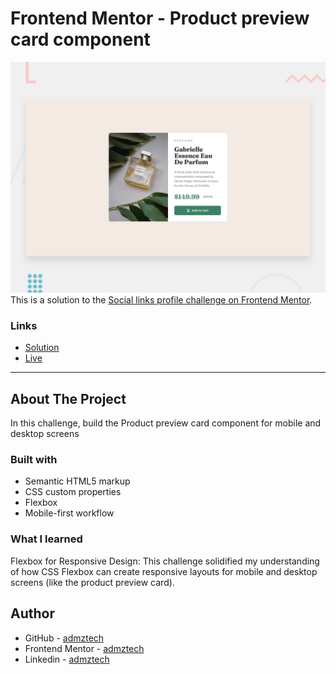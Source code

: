 # Frontend Mentor - Product preview card component

![Design preview for the Product preview card component coding challenge](./design/desktop-preview.jpg)
This is a solution to the [Social links profile challenge on Frontend Mentor](https://www.frontendmentor.io/challenges/product-preview-card-component-GO7UmttRfa).

### Links

- [Solution]()
- [Live]()
<hr>

## About The Project

In this challenge, build the Product preview card component for mobile and desktop screens 

### Built with

- Semantic HTML5 markup
- CSS custom properties
- Flexbox
- Mobile-first workflow

### What I learned
Flexbox for Responsive Design: This challenge solidified my understanding of how CSS Flexbox can create responsive layouts for mobile and desktop screens (like the product preview card).

## Author

- GitHub - [admztech](https://github.com/admztech)
- Frontend Mentor - [admztech](https://www.frontendmentor.io/profile/yourusername)
- Linkedin - [admztech](https://www.linkedin.com/in/admztech/)
